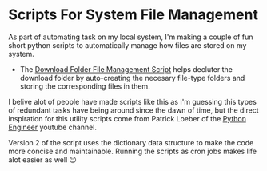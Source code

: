 # Scripts For System File Management

As part of automating task on my local system, I'm making a couple of fun short python scripts to automatically manage how files are stored on my system.

- The [Download Folder File Management Script](https://github.com/idowujames/scripts-for-system-file-management/blob/main/download_folder_file_management.py) helps decluter the download folder by auto-creating the necesary file-type folders and storing the corresponding files in them.

I belive alot of people have made scripts like this as I'm guessing this types of redundant tasks have being around since the dawn of time, but the direct inspiration for this utility scripts come from Patrick Loeber of the [Python Engineer](https://www.youtube.com/c/pythonengineer) youtube channel.


Version 2 of the script uses the dictionary data structure to make the code more concise and maintainable.
Running the scripts as cron jobs makes life alot easier as well :wink:
